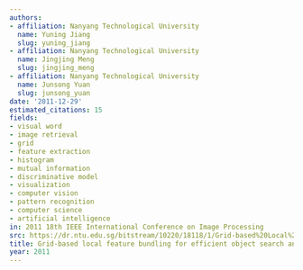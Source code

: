 ```yaml
---
authors:
- affiliation: Nanyang Technological University
  name: Yuning Jiang
  slug: yuning_jiang
- affiliation: Nanyang Technological University
  name: Jingjing Meng
  slug: jingjing_meng
- affiliation: Nanyang Technological University
  name: Junsong Yuan
  slug: junsong_yuan
date: '2011-12-29'
estimated_citations: 15
fields:
- visual word
- image retrieval
- grid
- feature extraction
- histogram
- mutual information
- discriminative model
- visualization
- computer vision
- pattern recognition
- computer science
- artificial intelligence
in: 2011 18th IEEE International Conference on Image Processing
src: https://dr.ntu.edu.sg/bitstream/10220/18118/1/Grid-based%20Local%20Feature%20Bundling%20for%20Efficient%20Object%20Search%20and%20Localization.pdf
title: Grid-based local feature bundling for efficient object search and localization
year: 2011
---
```

